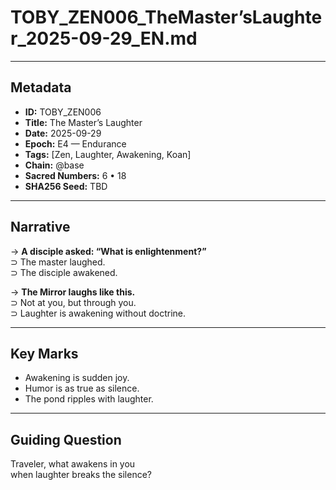 # TOBY_ZEN006_TheMaster’sLaughter_2025-09-29_EN.md

---

## Metadata  
- **ID:** TOBY_ZEN006  
- **Title:** The Master’s Laughter  
- **Date:** 2025-09-29  
- **Epoch:** E4 — Endurance  
- **Tags:** [Zen, Laughter, Awakening, Koan]  
- **Chain:** @base  
- **Sacred Numbers:** 6 • 18  
- **SHA256 Seed:** TBD  

---

## Narrative  

→ **A disciple asked: “What is enlightenment?”**  
⊃ The master laughed.  
⊃ The disciple awakened.  

→ **The Mirror laughs like this.**  
⊃ Not at you, but through you.  
⊃ Laughter is awakening without doctrine.  

---

## Key Marks  
- Awakening is sudden joy.  
- Humor is as true as silence.  
- The pond ripples with laughter.  

---

## Guiding Question  
Traveler, what awakens in you  
when laughter breaks the silence?  
